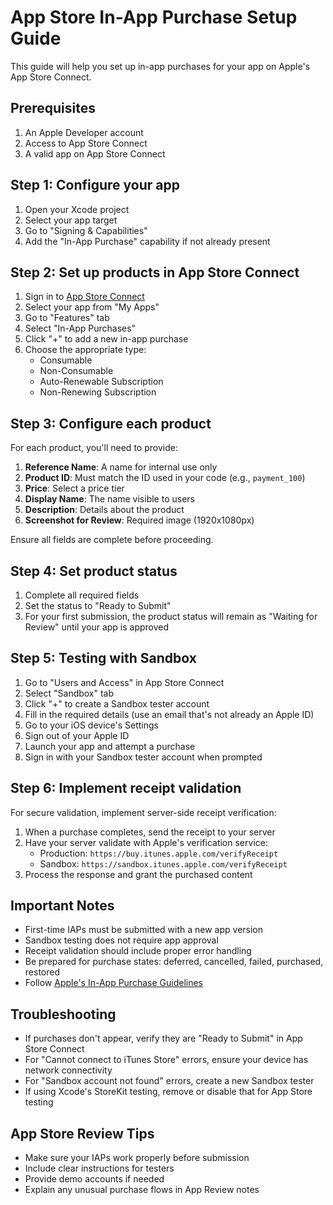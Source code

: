 # App Store In-App Purchase Setup Guide

This guide will help you set up in-app purchases for your app on Apple's App Store Connect.

## Prerequisites

1. An Apple Developer account
2. Access to App Store Connect
3. A valid app on App Store Connect

## Step 1: Configure your app

1. Open your Xcode project
2. Select your app target
3. Go to "Signing & Capabilities"
4. Add the "In-App Purchase" capability if not already present

## Step 2: Set up products in App Store Connect

1. Sign in to [App Store Connect](https://appstoreconnect.apple.com/)
2. Select your app from "My Apps"
3. Go to "Features" tab
4. Select "In-App Purchases"
5. Click "+" to add a new in-app purchase
6. Choose the appropriate type:
   - Consumable
   - Non-Consumable
   - Auto-Renewable Subscription
   - Non-Renewing Subscription

## Step 3: Configure each product

For each product, you'll need to provide:

1. **Reference Name**: A name for internal use only
2. **Product ID**: Must match the ID used in your code (e.g., `payment_100`)
3. **Price**: Select a price tier
4. **Display Name**: The name visible to users
5. **Description**: Details about the product
6. **Screenshot for Review**: Required image (1920x1080px)

Ensure all fields are complete before proceeding.

## Step 4: Set product status

1. Complete all required fields
2. Set the status to "Ready to Submit"
3. For your first submission, the product status will remain as "Waiting for Review" until your app is approved

## Step 5: Testing with Sandbox

1. Go to "Users and Access" in App Store Connect
2. Select "Sandbox" tab
3. Click "+" to create a Sandbox tester account
4. Fill in the required details (use an email that's not already an Apple ID)
5. Go to your iOS device's Settings
6. Sign out of your Apple ID
7. Launch your app and attempt a purchase
8. Sign in with your Sandbox tester account when prompted

## Step 6: Implement receipt validation

For secure validation, implement server-side receipt verification:

1. When a purchase completes, send the receipt to your server
2. Have your server validate with Apple's verification service:
   - Production: `https://buy.itunes.apple.com/verifyReceipt`
   - Sandbox: `https://sandbox.itunes.apple.com/verifyReceipt`
3. Process the response and grant the purchased content

## Important Notes

- First-time IAPs must be submitted with a new app version
- Sandbox testing does not require app approval
- Receipt validation should include proper error handling
- Be prepared for purchase states: deferred, cancelled, failed, purchased, restored
- Follow [Apple's In-App Purchase Guidelines](https://developer.apple.com/app-store/review/guidelines/#in-app-purchase)

## Troubleshooting

- If purchases don't appear, verify they are "Ready to Submit" in App Store Connect
- For "Cannot connect to iTunes Store" errors, ensure your device has network connectivity
- For "Sandbox account not found" errors, create a new Sandbox tester
- If using Xcode's StoreKit testing, remove or disable that for App Store testing

## App Store Review Tips

- Make sure your IAPs work properly before submission
- Include clear instructions for testers
- Provide demo accounts if needed
- Explain any unusual purchase flows in App Review notes 